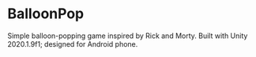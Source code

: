 # BalloonPop
Simple balloon-popping game inspired by Rick and Morty.
Built with Unity 2020.1.9f1; designed for Android phone.
